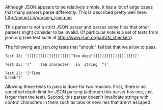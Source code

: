 Although JSON appears to be relatively simple, it has a lot of edge cases that many parsers parse differently. This is described pretty well here: http://seriot.ch/parsing_json.php

This parser is not a strict JSON parser and parses some files that other parsers might consider to be invalid. Of particular note is a set of tests from json.org (see test suite at http://www.json.org/JSON_checker/). 

The following are json.org tests that "should" fail but that we allow to pass.

```
Test 18: '[[[[[[[[[[[[[[[[[[[["Too deep"]]]]]]]]]]]]]]]]]]]]'

Test 25: '["	tab	character	in	string	"]'

Test 27: '["line
break"]'
```

Allowing these tests to pass is done for two reasons. First, there is no specified depth limit for JSON parsing (although this parser has one, just larger than the test). Second, this parser doesn't invalidate strings with control characters in them such as tabs or newlines that aren't escaped.

 